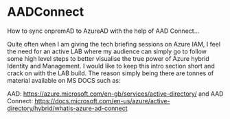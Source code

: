 # AADConnect
How to sync onpremAD to AzureAD with the help of AAD Connect...

Quite often when I am giving the tech briefing sessions on Azure IAM, I feel the need for an active LAB where my audience can simply go to follow some high level steps to better visualise the true power of Azure hybrid Identity and Management. I would like to keep this intro section short and crack on with the LAB build. The reason simply being there are tonnes of material available on MS DOCS such as:

AAD: https://azure.microsoft.com/en-gb/services/active-directory/ and
AAD Connect: https://docs.microsoft.com/en-us/azure/active-directory/hybrid/whatis-azure-ad-connect
